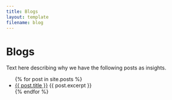 ```yaml
---
title: Blogs
layout: template
filename: blog
--- 
```


# Blogs

Text here describing why we have the following posts as insights.

<ul>
  {% for post in site.posts %}
    <li>
      <a href="{{site.baseurl}}{{ post.url }}">{{ post.title }}</a>
      {{ post.excerpt }}
    </li>
  {% endfor %}
</ul>
